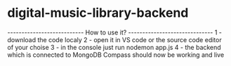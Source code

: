 # digital-music-library-backend
--------------------------- How to use it? ------------------------------
1 - download the code localy
2 - open it in VS code or the source code editor of your choise
3 - in the console just run nodemon app.js
4 - the backend which is connected to  MongoDB Compass should now be working and live
